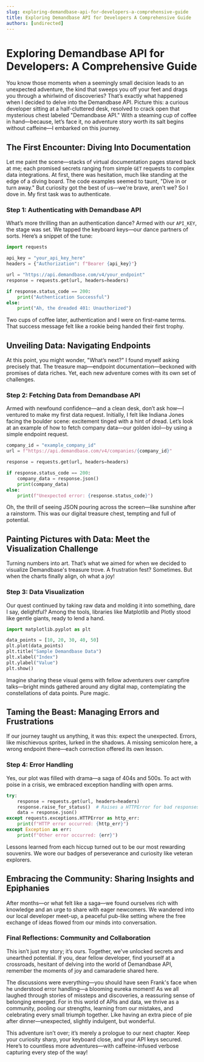 ```yaml
---
slug: exploring-demandbase-api-for-developers-a-comprehensive-guide
title: Exploring Demandbase API for Developers A Comprehensive Guide
authors: [undirected]
---
```



# Exploring Demandbase API for Developers: A Comprehensive Guide

You know those moments when a seemingly small decision leads to an unexpected adventure, the kind that sweeps you off your feet and drags you through a whirlwind of discoveries? That’s exactly what happened when I decided to delve into the Demandbase API. Picture this: a curious developer sitting at a half-cluttered desk, resolved to crack open that mysterious chest labeled "Demandbase API." With a steaming cup of coffee in hand—because, let’s face it, no adventure story worth its salt begins without caffeine—I embarked on this journey.

## The First Encounter: Diving Into Documentation

Let me paint the scene—stacks of virtual documentation pages stared back at me; each promised secrets ranging from simple `GET` requests to complex data integrations. At first, there was hesitation, much like standing at the edge of a diving board. The code examples seemed to taunt, "Dive in or turn away." But curiosity got the best of us—we're brave, aren't we? So I dove in. My first task was to authenticate.

### Step 1: Authenticating with Demandbase API

What’s more thrilling than an authentication dance? Armed with our `API_KEY`, the stage was set. We tapped the keyboard keys—our dance partners of sorts. Here’s a snippet of the tune:

```python
import requests

api_key = "your_api_key_here"
headers = {"Authorization": f"Bearer {api_key}"}

url = "https://api.demandbase.com/v4/your_endpoint"
response = requests.get(url, headers=headers)

if response.status_code == 200:
    print("Authentication Successful")
else:
    print("Ah, the dreaded 401: Unauthorized")
```

Two cups of coffee later, authentication and I were on first-name terms. That success message felt like a rookie being handed their first trophy.

## Unveiling Data: Navigating Endpoints

At this point, you might wonder, "What’s next?" I found myself asking precisely that. The treasure map—endpoint documentation—beckoned with promises of data riches. Yet, each new adventure comes with its own set of challenges.

### Step 2: Fetching Data from Demandbase API

Armed with newfound confidence—and a clean desk, don’t ask how—I ventured to make my first data request. Initially, I felt like Indiana Jones facing the boulder scene: excitement tinged with a hint of dread. Let’s look at an example of how to fetch company data—our golden idol—by using a simple endpoint request.

```python
company_id = "example_company_id"
url = f"https://api.demandbase.com/v4/companies/{company_id}"

response = requests.get(url, headers=headers)

if response.status_code == 200:
    company_data = response.json()
    print(company_data)
else:
    print(f"Unexpected error: {response.status_code}")
```

Oh, the thrill of seeing JSON pouring across the screen—like sunshine after a rainstorm. This was our digital treasure chest, tempting and full of potential.

## Painting Pictures with Data: Meet the Visualization Challenge

Turning numbers into art. That’s what we aimed for when we decided to visualize Demandbase's treasure trove. A frustration fest? Sometimes. But when the charts finally align, oh what a joy!

### Step 3: Data Visualization

Our quest continued by taking raw data and molding it into something, dare I say, delightful? Among the tools, libraries like Matplotlib and Plotly stood like gentle giants, ready to lend a hand.

```python
import matplotlib.pyplot as plt

data_points = [10, 20, 30, 40, 50]
plt.plot(data_points)
plt.title("Sample Demandbase Data")
plt.xlabel("Index")
plt.ylabel("Value")
plt.show()
```

Imagine sharing these visual gems with fellow adventurers over campfire talks—bright minds gathered around any digital map, contemplating the constellations of data points. Pure magic.

## Taming the Beast: Managing Errors and Frustrations

If our journey taught us anything, it was this: expect the unexpected. Errors, like mischievous sprites, lurked in the shadows. A missing semicolon here, a wrong endpoint there—each correction offered its own lesson.

### Step 4: Error Handling

Yes, our plot was filled with drama—a saga of 404s and 500s. To act with poise in a crisis, we embraced exception handling with open arms.

```python
try:
    response = requests.get(url, headers=headers)
    response.raise_for_status()  # Raises a HTTPError for bad responses (4xx, 5xx)
    data = response.json()
except requests.exceptions.HTTPError as http_err:
    print(f"HTTP error occurred: {http_err}")
except Exception as err:
    print(f"Other error occurred: {err}")
```

Lessons learned from each hiccup turned out to be our most rewarding souvenirs. We wore our badges of perseverance and curiosity like veteran explorers.

## Embracing the Community: Sharing Insights and Epiphanies

After months—or what felt like a saga—we found ourselves rich with knowledge and an urge to share with eager newcomers. We wandered into our local developer meet-up, a peaceful pub-like setting where the free exchange of ideas flowed from our minds into conversation.

### Final Reflections: Community and Collaboration

This isn’t just my story; it’s ours. Together, we've unlocked secrets and unearthed potential. If you, dear fellow developer, find yourself at a crossroads, hesitant of delving into the world of Demandbase API, remember the moments of joy and camaraderie shared here. 

The discussions were everything—you should have seen Frank's face when he understood error handling—a blooming eureka moment! As we all laughed through stories of missteps and discoveries, a reassuring sense of belonging emerged. For in this world of APIs and data, we thrive as a community, pooling our strengths, learning from our mistakes, and celebrating every small triumph together. Like having an extra piece of pie after dinner—unexpected, slightly indulgent, but wonderful.

This adventure isn’t over; it’s merely a prologue to our next chapter. Keep your curiosity sharp, your keyboard close, and your API keys secured. Here’s to countless more adventures—with caffeine-infused verbose capturing every step of the way!
